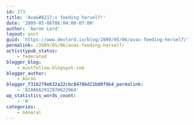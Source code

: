 ```yaml
---
id: 373
title: 'Ava&#8217;s feeding herself!'
date: '2009-05-06T06:04:00-07:00'
author: 'Aaron Lord'
layout: post
guid: 'https://www.devlord.io/blog/2009/05/06/avas-feeding-herself/'
permalink: /2009/05/06/avas-feeding-herself/
activitypub_status:
    - federated
blogger_blog:
    - mustfollow.blogspot.com
blogger_author:
    - Aaron
blogger_f316279e632a22cbc8478bd21b80f9b4_permalink:
    - '8280662912970622964'
wp_statistics_words_count:
    - '0'
categories:
    - General
---
```


<p class="mobile-photo"><a href="/blog/wp-content/uploads/2011/10/photo-710863.jpg"><img src="/blog/wp-content/uploads/2011/10/photo-710863.jpg?w=225" border="0" alt="" /></a></p><div class="blogger-post-footer"><img width='1' height='1' src="https://www.devlord.io/blog/2009/05/06/avas-feeding-herself/"' /></div>